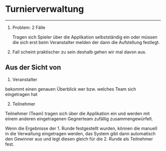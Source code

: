 # Turnierverwaltung

------

1. Problem: 2 Fälle

   Tragen sich Spieler über die Applikation selbstständig ein oder müssen die sich erst beim Veranstalter melden der dann die Aufstellung festlegt.

1. Fall scheint praktischer zu sein deshalb gehen wir mal davon aus.

## Aus der Sicht von

1) Veranstalter

bekommt einen genauen Überblick wer bzw. welches Team sich eingetragen hat

2) Teilnehmer

Teilnehmer (Team) tragen sich über die Applikation ein und werden mit einem anderen eingetragenen Gegnerteam zufällig zusammengewürfelt.

Wenn die Ergebnisse der 1. Runde festgestellt wurden, können die manuell in die Verwaltung eingetragen werden, das System gibt dann automatisch den Gewinner aus und legt diesen gleich für die 2. Runde als Teilnehmer fest.


